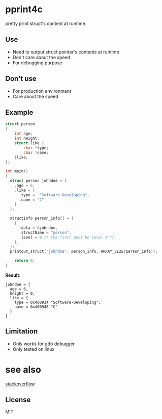 ﻿# pprint4c
pretty print struct's content at runtime.

## Use
* Need to output struct pointer's contents at runtime
* Don't care about the speed
* For debugging purpose

## Don't use
* For production environment
* Care about the speed

## Example

```c
struct person
{
    int age; 
    int height; 
    struct like {
        char *type;
        char *name;
    }like;
};

int main()
{
  struct person johndoe = {
    .age = 6,
    .like = {
      .type =  "Software-Developing",
      .name = "C"
    }
  };

  structInfo person_info[] = {
    {
      .data = &johndoe,
      .structName = "person",
      .level = 0 /* the first must be level 0 */
    },
  };
  printout_struct("johndoe", person_info, ARRAY_SIZE(person_info));

    return 0;
}
```

**Result:**
```
johndoe = {
  age = 6, 
  height = 0, 
  like = {
    type = 0x400934 "Software-Developing", 
    name = 0x400948 "C"
  }
}
```

## Limitation
* Only works for gdb debugger
* Only tested on linux

# see also
[stackoverflow](https://stackoverflow.com/questions/3311182/linux-c-easy-pretty-dump-printout-of-structs-like-in-gdb-from-source-co)

## License
MIT
